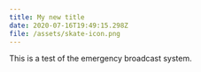 ```yaml
---
title: My new title
date: 2020-07-16T19:49:15.298Z
file: /assets/skate-icon.png
---
```

This is a test of the emergency broadcast system.